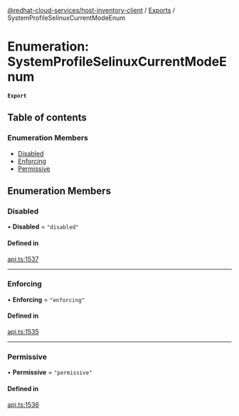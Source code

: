 [@redhat-cloud-services/host-inventory-client](../README.md) / [Exports](../modules.md) / SystemProfileSelinuxCurrentModeEnum

# Enumeration: SystemProfileSelinuxCurrentModeEnum

**`Export`**

## Table of contents

### Enumeration Members

- [Disabled](SystemProfileSelinuxCurrentModeEnum.md#disabled)
- [Enforcing](SystemProfileSelinuxCurrentModeEnum.md#enforcing)
- [Permissive](SystemProfileSelinuxCurrentModeEnum.md#permissive)

## Enumeration Members

### Disabled

• **Disabled** = ``"disabled"``

#### Defined in

[api.ts:1537](https://github.com/gkarat/javascript-clients/blob/master/packages/host-inventory/api.ts#L1537)

___

### Enforcing

• **Enforcing** = ``"enforcing"``

#### Defined in

[api.ts:1535](https://github.com/gkarat/javascript-clients/blob/master/packages/host-inventory/api.ts#L1535)

___

### Permissive

• **Permissive** = ``"permissive"``

#### Defined in

[api.ts:1536](https://github.com/gkarat/javascript-clients/blob/master/packages/host-inventory/api.ts#L1536)
